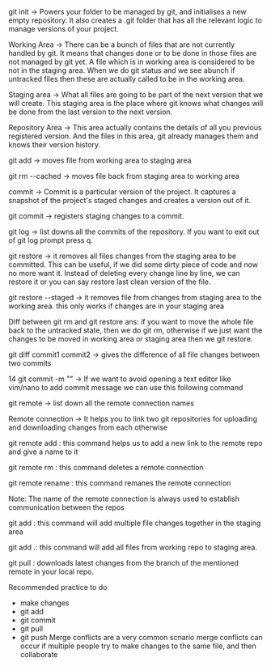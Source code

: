 git init -> Powers your folder to be managed by git, and initialises a new empty repository. It also creates a .git folder that has all the relevant logic to manage versions of your project.

Working Area -> There can be a bunch of files that are not currently handled by git. It means that changes done or to be done in those files are not managed by git yet. A file which is in working area is considered to be not in the staging area. When we do git status and we see abunch if untracked files then these are actually called to be in the working area.

Staging area -> What all files are going to be part of the next version that we will create. This staging area is the place where git knows what changes will be done from the last version to the next version.

Repository Area -> This area actually contains the details of all you previous registered version. And the files in this area, git already manages them and knows their version history.

git add <file> -> moves file from working area to staging area

git rm --cached <file> -> moves file back from staging area to working area

commit -> Commit is a particular version of the project. It captures a snapshot of the project's staged changes and creates a version out of it.

git commit -> registers staging changes to a commit.

git log -> list downs all the commits of the repository. If you want to exit out of git log prompt press q.

git restore <file> -> it removes all files changes from the staging area to be committed. This can be useful, if we did some dirty piece of code and now no more want it. Instead of deleting every change line by line, we can restore it or you can say restore last clean version of the file.

git restore --staged <file> -> it removes file from changes from staging area to the working area. this only works if changes are in your staging area

Diff between git rm and git restore ans: if you want to move the whole file back to the untracked state, then we do git rm, otherwise if we just want the changes to be moved in working area or staging area then we git restore.

git diff commit1 commit2 -> gives the difference of all file changes between two commits

14 git commit -m "<your commit message>" -> If we want to avoid opening a text editor like vim/nano to add commit message we can use this following command

git remote -> list down all the remote connection names

Remote connection -> It helps you to link two git repositories for uploading and downloading changes from each otherwise

git remote add <name of remote> <link of the remote> : this command helps us to add a new link to the remote repo and give a name to it

git remote rm <name of remote> : this command deletes a remote connection

git remote rename <olanme> <newname> : this command remanes the remote connection

Note: The name of the remote connection is always used to establish communication between the repos

git add <file1> <file2> <file3>: this command will add multiple file changes together in the staging area

git add .: this command will add all files from working repo to staging area.

git pull <remote name> <branch name> : downloads latest changes from the branch of the mentioned remote in your local repo.

Recommended practice to do
- make changes
- git add <file>
- git commit 
- git pull
- git push 
Merge conflicts are a very common scnario
merge conflicts can occur if multiple people try to make changes to the same file, and then collaborate